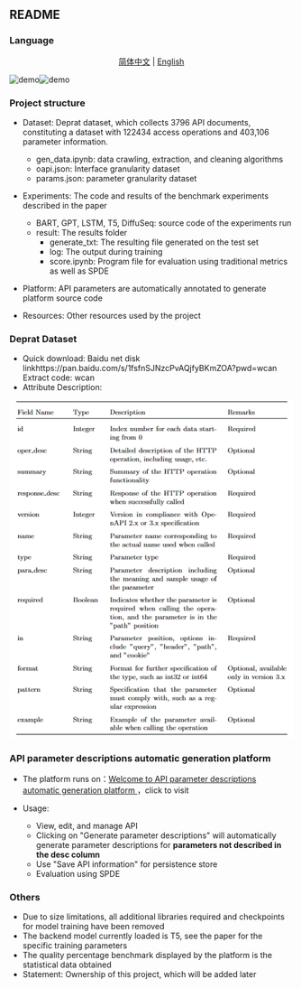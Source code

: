 ## README



### Language

<p align="center">
    <a href = "./README.zh-CN.md">简体中文</a> | <a href = "./README.md">English</a>
</p>



![demo](https://github.com/W-caner/Deprat/blob/main/Resources/demo.gif)![demo](https://github.com/W-caner/Deprat/blob/main/Resources/demo.gif)




### Project structure

- Dataset: Deprat dataset, which collects 3796 API documents, constituting a dataset with 122434 access operations and 403,106 parameter information.
  - gen_data.ipynb: data crawling, extraction, and cleaning algorithms
  - oapi.json: Interface granularity dataset
  - params.json: parameter granularity dataset
- Experiments: The code and results of the benchmark experiments described in the paper
  - BART, GPT, LSTM, T5, DiffuSeq: source code of the experiments run
  - result: The results folder
    - generate_txt: The resulting file generated on the test set
    - log: The output during training
    - score.ipynb: Program file for evaluation using traditional metrics as well as SPDE

- Platform: API parameters are automatically annotated to generate platform source code
- Resources: Other resources used by the project

### Deprat Dataset

- Quick download: Baidu net disk linkhttps://pan.baidu.com/s/1fsfnSJNzcPvAQjfyBKmZOA?pwd=wcan Extract code: wcan
- Attribute Description:

![image-20230802130427816](https://github.com/W-caner/Deprat/blob/main/Resources/Deprat%E5%AD%97%E6%AE%B5.png)

### API parameter descriptions automatic generation platform

- The platform runs on：[Welcome to API parameter descriptions automatic generation platform ](http://172.16.17.43:8501/)，click to visit
- Usage:

  -  View, edit, and manage API
  - Clicking on "Generate parameter descriptions" will automatically generate parameter descriptions for **parameters not described in the desc column**
  - Use "Save API information" for persistence store
  - Evaluation using SPDE

  

### Others

- Due to size limitations, all additional libraries required and checkpoints for model training have been removed
- The backend model currently loaded is T5, see the paper for the specific training parameters
- The quality percentage benchmark displayed by the platform is the statistical data obtained
- Statement: Ownership of this project, which will be added later
